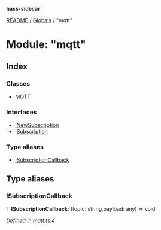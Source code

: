 **hass-sidecar**

[README](../README.md) / [Globals](../globals.md) / "mqtt"

# Module: "mqtt"

## Index

### Classes

* [MQTT](../classes/_mqtt_.mqtt.md)

### Interfaces

* [INewSubscription](../interfaces/_mqtt_.inewsubscription.md)
* [ISubscription](../interfaces/_mqtt_.isubscription.md)

### Type aliases

* [ISubscriptionCallback](_mqtt_.md#isubscriptioncallback)

## Type aliases

### ISubscriptionCallback

Ƭ  **ISubscriptionCallback**: (topic: string,payload: any) => void

*Defined in [mqtt.ts:4](https://github.com/danitetus/hass-sidecar/blob/ebe6f85/src/mqtt.ts#L4)*
